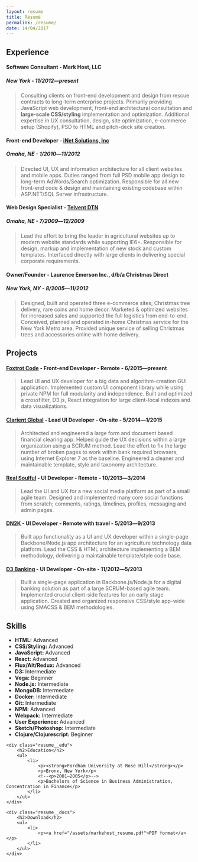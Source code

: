 ```yaml
---
layout: resume
title: Résumé
permalink: /resume/
date: 14/04/2017
---
```



<div class="resume__history">
    <div class="resume__experience">
        <h2>Experience</h2>
        <h4>Software Consultant - Mark Host, LLC</h4>
        <h5>New York - 11/2012―present</h5>
        <blockquote>
            <p>Consulting clients on front-end development and design from rescue contracts to long-term enterprise projects.  Primarily providing JavaScript web development, front-end architectural consultation and <strong>large-scale CSS/styling</strong> implementation and optimization.  Additional expertise in UX consultation, design, site optimization, e-commerce setup (Shopify), PSD to HTML and pitch-deck site creation.</p>
        </blockquote>
        <h4>Front-end Developer - <a href="http://inetsgi.com/">iNet Solutions, Inc</a></h4>
        <h5>Omaha, NE - 1/2010―11/2012</h5>
        <blockquote>
            <p>Directed UI, UX and information architecture for all client websites and mobile apps.  Duties ranged from full PSD mobile app design to long-term AdWords/Search optimization.  Responsible for all new front-end code & design and maintaining existing codebase within ASP.NET/SQL Server infrastructure.</p>
        </blockquote>
        <h4>Web Design Specialist - <a href="http://www.dtn.com/agriculture/">Telvent DTN</a></h4>
        <h5>Omaha, NE - 7/2009―12/2009</h5>
        <blockquote>
            <p>Lead the effort to bring the leader in agricultural websites up to modern website standards while supporting IE6+.  Responsible for design, markup and implementation of new stock and custom templates.  Interfaced directly with large clients in delivering special corporate requirements.</p>
        </blockquote>
        <h4>Owner/Founder - Laurence Emerson Inc., d/b/a Christmas Direct</h4>
        <h5>New York, NY - 8/2005―11/2012</h5>
        <blockquote>
            <p>Designed, built and operated three e-commerce sites; Christmas tree delivery, rare coins and home decor.  Marketed &amp; optimized websites for increased sales and supported the full logistics from end-to-end.  Conceived, planned and operated in-home Christmas service for the New York Metro area.  Provided unique service of selling Christmas trees and accessories online with home delivery.</p>
        </blockquote>
    </div>
    <div class="resume__projects">
        <h2>Projects</h2>
        <h4><a href="https://foxtrotcode.com/">Foxtrot Code</a> - Front-end Developer - Remote - 6/2015―present</h4>
        <blockquote>
            <p>Lead UI and UX developer for a big data and algorithm-creation GUI application.  Implemented custom UI component library while using private NPM for full modularity and independence.  Built and optimized a crossfilter, D3.js, React integration for large client-local indexes and data visualizations.</p>
        </blockquote>
        <h4><a href="http://www.clarientglobal.com/">Clarient Global</a> - Lead UI Developer - On-site - 5/2014―1/2015</h4>
        <blockquote>
            <p>Architected and engineered a large form and document based financial clearing app.  Helped guide the UX decisions within a large organization using a SCRUM method.  Lead the effort to fix the large number of broken pages to work within bank required browsers, using Internet Explorer 7 as the baseline.  Engineered a cleaner and maintainable template, style and taxonomy architecture.</p>
        </blockquote>
        <h4><a href="https://vimeo.com/195461121">Real Soulful</a> - UI Developer - Remote - 10/2013―3/2014</h4>
        <blockquote>
            <p>Lead the UI and UX for a new social media platform as part of a small agile team.  Designed and implemented many core social functions from scratch; comments, ratings, timelines, profiles, messaging and admin pages.</p>
        </blockquote>
        <h4><a href="https://dn2k.com/">DN2K</a> - UI Developer - Remote with travel - 5/2013―9/2013</h4>
        <blockquote>
            <p>Built app functionality as a UI and UX developer within a single-page Backbone/Node.js app architecture for an agriculture technology data platform.  Lead the CSS & HTML architecture implementing a BEM methodology, delivering a maintainable template/style code base.</p>
        </blockquote>
        <h4><a href="http://www.d3banking.com/">D3 Banking</a> - UI Developer - On-site - 11/2012―5/2013</h4>
        <blockquote>
            <p>Built a single-page application in Backbone.js/Node.js for a digital banking solution as part of a large SCRUM-based agile team.  Implemented crucial client-side features for an early stage application.  Created and organized responsive CSS/style app-wide using SMACSS & BEM methodologies.</p>
        </blockquote>    
    </div>
</div>

<div class="resume__sidebar">
    <div class="resume__skills">
        <h2>Skills</h2>
        <ul>
            <li><strong>HTML:</strong> Advanced</li>
            <li><strong>CSS/Styling:</strong> Advanced</li>
            <li><strong>JavaScript:</strong> Advanced</li>
            <li><strong>React:</strong> Advanced</li>
            <li><strong>Flux/Alt/Redux:</strong> Advanced</li>
            <li><strong>D3:</strong> Intermediate</li>
            <li><strong>Vega:</strong> Beginner</li>
            <li><strong>Node.js:</strong> Intermediate</li>
            <li><strong>MongoDB:</strong> Intermediate</li>
            <li><strong>Docker:</strong> Intermediate</li>
            <li><strong>Git:</strong> Intermediate</li>
            <li><strong>NPM:</strong> Advanced</li>
            <li><strong>Webpack:</strong> Intermediate</li>
            <li><strong>User Experience:</strong> Advanced</li>
            <li><strong>Sketch/Photoshop:</strong> Intermediate</li>
            <li><strong>Clojure/Clojurescript:</strong> Beginner</li>
        </ul>
    </div>
    
    
    <div class="resume__edu">
        <h2>Education</h2>
        <ul>
            <li>
                <p><strong>Fordham University at Rose Hill</strong></p>
                <p>Bronx, New York</p>
                <!--<p>2001―2005</p>-->
                <p>Bachelors of Science in Business Administration, Concentration in Finance</p>
            </li>
        </ul>
    </div>
    
    <div class="resume__docs">
        <h2>Download</h2>
        <ul>
            <li>
                <p><a href="/assets/markehost_resume.pdf">PDF format</a></p>
            </li>
        </ul>
    </div>
</div>









